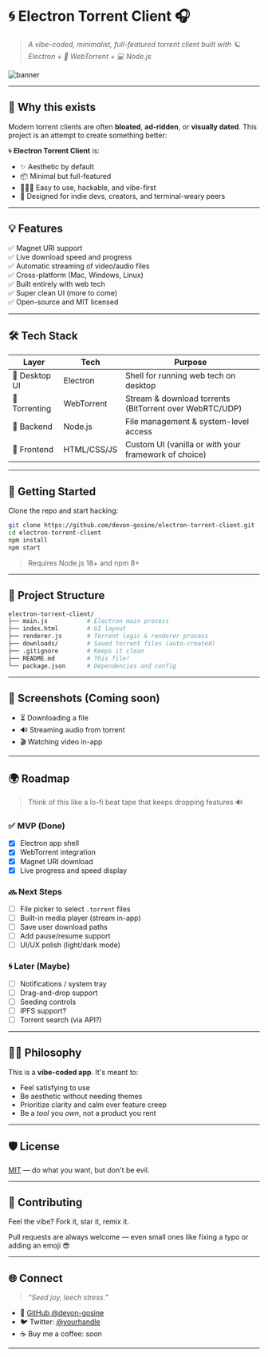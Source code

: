 # 🌀 Electron Torrent Client 🎧

> _A vibe-coded, minimalist, full-featured torrent client built with 🪐 Electron + 🚀 WebTorrent + 💻 Node.js_

![banner](https://user-images.githubusercontent.com/0000000/placeholder/banner.png) <!-- Replace with your own banner later -->

---

## 🌈 Why this exists

Modern torrent clients are often **bloated**, **ad-ridden**, or **visually dated**. This project is an attempt to create something better:

🌀 **Electron Torrent Client** is:
- ✨ Aesthetic by default
- 📦 Minimal but full-featured
- 🧘🏽‍♂️ Easy to use, hackable, and vibe-first
- 🧠 Designed for indie devs, creators, and terminal-weary peers

---

## 💡 Features

✅ Magnet URI support  
✅ Live download speed and progress  
✅ Automatic streaming of video/audio files  
✅ Cross-platform (Mac, Windows, Linux)  
✅ Built entirely with web tech  
✅ Super clean UI (more to come)  
✅ Open-source and MIT licensed  

---

## 🛠 Tech Stack

| Layer         | Tech        | Purpose                         |
|--------------|-------------|----------------------------------|
| 🧱 Desktop UI | Electron    | Shell for running web tech on desktop |
| 🌊 Torrenting | WebTorrent  | Stream & download torrents (BitTorrent over WebRTC/UDP) |
| 🧠 Backend    | Node.js     | File management & system-level access |
| 🎨 Frontend   | HTML/CSS/JS | Custom UI (vanilla or with your framework of choice) |

---

## 🚀 Getting Started

Clone the repo and start hacking:

```bash
git clone https://github.com/devon-gosine/electron-torrent-client.git
cd electron-torrent-client
npm install
npm start
```

> Requires Node.js 18+ and npm 8+

---

## 📁 Project Structure

```bash
electron-torrent-client/
├── main.js           # Electron main process
├── index.html        # UI layout
├── renderer.js       # Torrent logic & renderer process
├── downloads/        # Saved torrent files (auto-created)
├── .gitignore        # Keeps it clean
├── README.md         # This file!
└── package.json      # Dependencies and config
```

---

## 📸 Screenshots (Coming soon)

- ⏳ Downloading a file
- 🔊 Streaming audio from torrent
- 🎬 Watching video in-app

---

## 🌍 Roadmap

> Think of this like a lo-fi beat tape that keeps dropping features 🔊

### ✅ MVP (Done)
- [x] Electron app shell
- [x] WebTorrent integration
- [x] Magnet URI download
- [x] Live progress and speed display

### 🔜 Next Steps
- [ ] File picker to select `.torrent` files
- [ ] Built-in media player (stream in-app)
- [ ] Save user download paths
- [ ] Add pause/resume support
- [ ] UI/UX polish (light/dark mode)

### 🌀 Later (Maybe)
- [ ] Notifications / system tray
- [ ] Drag-and-drop support
- [ ] Seeding controls
- [ ] IPFS support?
- [ ] Torrent search (via API?)

---

## 🧙🏽 Philosophy

This is a **vibe-coded app**. It's meant to:
- Feel satisfying to use
- Be aesthetic without needing themes
- Prioritize clarity and calm over feature creep
- Be a *tool* you *own*, not a product you rent

---

## 🛡 License

[MIT](./LICENSE) — do what you want, but don't be evil.

---

## 💌 Contributing

Feel the vibe? Fork it, star it, remix it.

Pull requests are always welcome — even small ones like fixing a typo or adding an emoji 😎

---

## 🌐 Connect

> _“Seed joy, leech stress.”_

- 🐙 [GitHub @devon-gosine](https://github.com/devon-gosine)
- 🐦 Twitter: [@yourhandle](https://twitter.com/yourhandle)
- ☕ Buy me a coffee: _soon_

---
